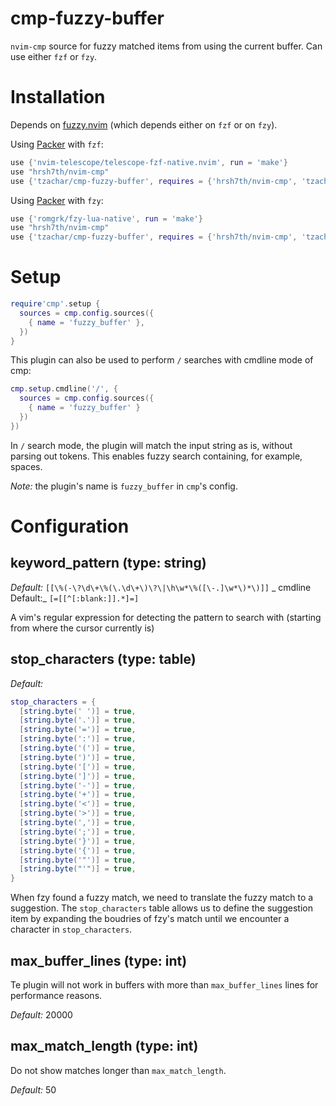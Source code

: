 # cmp-fuzzy-buffer

`nvim-cmp` source for fuzzy matched items from using the current buffer.
Can use either `fzf` or `fzy`.

# Installation

Depends on [fuzzy.nvim](https://github.com/tzachar/fuzzy.nvim) (which depends
either on `fzf` or on `fzy`).

Using [Packer](https://github.com/wbthomason/packer.nvim/) with `fzf`:
```lua
use {'nvim-telescope/telescope-fzf-native.nvim', run = 'make'}
use "hrsh7th/nvim-cmp"
use {'tzachar/cmp-fuzzy-buffer', requires = {'hrsh7th/nvim-cmp', 'tzachar/fuzzy.nvim'}}
```

Using [Packer](https://github.com/wbthomason/packer.nvim/) with `fzy`:
```lua
use {'romgrk/fzy-lua-native', run = 'make'}
use "hrsh7th/nvim-cmp"
use {'tzachar/cmp-fuzzy-buffer', requires = {'hrsh7th/nvim-cmp', 'tzachar/fuzzy.nvim'}}
```

# Setup

```lua
require'cmp'.setup {
  sources = cmp.config.sources({
    { name = 'fuzzy_buffer' },
  })
}
```

This plugin can also be used to perform `/` searches with cmdline mode of cmp:
```lua
cmp.setup.cmdline('/', {
  sources = cmp.config.sources({
    { name = 'fuzzy_buffer' }
  })
})
```

In `/` search mode, the plugin will match the input string as is, without
parsing out tokens. This enables fuzzy search containing, for example, spaces.


*Note:* the plugin's name is `fuzzy_buffer` in `cmp`'s config.

# Configuration


## keyword_pattern (type: string)

_Default:_ `[[\%(-\?\d\+\%(\.\d\+\)\?\|\h\w*\%([\-.]\w*\)*\)]]`
_ cmdline Default:_ `[=[[^[:blank:]].*]=]`

A vim's regular expression for detecting the pattern to search with (starting
from where the cursor currently is)

## stop_characters (type: table)

_Default:_
```lua
stop_characters = {
  [string.byte(' ')] = true,
  [string.byte('.')] = true,
  [string.byte('=')] = true,
  [string.byte(':')] = true,
  [string.byte('(')] = true,
  [string.byte(')')] = true,
  [string.byte('[')] = true,
  [string.byte(']')] = true,
  [string.byte('-')] = true,
  [string.byte('+')] = true,
  [string.byte('<')] = true,
  [string.byte('>')] = true,
  [string.byte(',')] = true,
  [string.byte(';')] = true,
  [string.byte('}')] = true,
  [string.byte('{')] = true,
  [string.byte('"')] = true,
  [string.byte("'")] = true,
}
```

When fzy found a fuzzy match, we need to translate the fuzzy match to a
suggestion. The `stop_characters` table allows us to define the suggestion item
by expanding the boudries of fzy's match until we encounter a character in
`stop_characters`.


## max_buffer_lines (type: int)

Te plugin will not work in buffers with more than `max_buffer_lines` lines for
performance reasons.

_Default:_ 20000

## max_match_length (type: int)

Do not show matches longer than `max_match_length`.

_Default:_ 50
